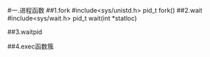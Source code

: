 #一.进程函数
##1.fork
    #include<sys/unistd.h>
    pid_t fork()
##2.wait
    #include<sys/wait.h>
    pid_t wait(int \*statloc)

##3.waitpid

##4.exec函数簇
